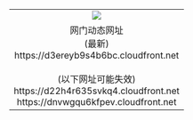 ﻿<table>
  <tr></tr>
  <tr><td colspan=2 align=center><img src="https://d3ereyb9s4b6bc.cloudfront.net/Up/oGate.jpg" /></td></tr>
  <tr><td colspan=2 align=center>网门动态网址<br/>(最新)
<br>https://d3ereyb9s4b6bc.cloudfront.net
<br/><br/>(以下网址可能失效)
<br>https://d22h4r635svkq4.cloudfront.net
<br>https://dnvwgqu6kfpev.cloudfront.net
    </td>
  </tr>
</table>
